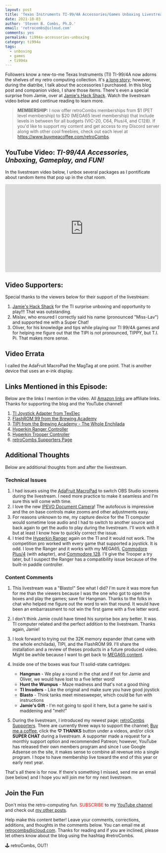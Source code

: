 ```yaml
---
layout: post
title: 'Texas Instruments TI-99/4A Accessories/Games Unboxing Livestream'
date: 2021-10-03
author: 'Steven B. Combs, Ph.D.'
email: 'retrocombs@icloud.com'
comments: yes
permalink: ti994a-accessories-unboxing
category: ti994a
tags:
  - unboxing
  - games
  - ti994a
---
```


Followers know a new-to-me Texas Instruments (TI) TI-99/4A now adorns the shelves of my retro computing collection. It's [a long story](/first-ti994a); however, during the diatribe, I talk about the accessories I purchased. In this blog post and companion video, I share those items. There's even a special surprise from Jamie, over at [Jamie's Hack Shack](https://www.youtube.com/channel/UC-otrG2r_FluXkR8lUYWdPg). Watch the livestream video below and continue reading to learn more.

> **MEMBERSHIP:** I now offer retroCombs memberships from $1 (PET level membership) to $20 (MEGA65 level membership) that include levels in between for all budgets (VIC-20, C64, Plus/4, and C128). If you'd like to support my content and get access to my Discord server along with other cool freebies, check out each level at <https://www.buymeacoffee.com/retroCombs>.

## YouTube Video: _‌TI-99/4A Accessories, Unboxing, Gameplay, and FUN!_

In the livestream video below, I unbox several packages as I pontificate about random items that pop up in the chat room.

<div style="position:relative;padding-top:56.25%;"><p><iframe src="https://www.youtube.com/embed/ZRuXhPiVdTg" frameborder="0" allowfullscreen="true" mozallowfullscreen="true" webkitallowfullscreen="true" style="position:absolute;top:0;left:0;width:100%;height:100%;"></iframe></p></div>

## Video Supporters:

Special thanks to the viewers below for their support of the livestream:

1. [Jamie's Hack Shack](https://www.youtube.com/channel/UC-otrG2r_FluXkR8lUYWdPg) for the TI surprise unboxing and opportunity to play!!! That was outstanding.
2. Mislav, who ensured I correctly said his name (pronounced "Miss-Lav") and supported me with a Super Chat!
3. Oliver, for his knowledge and tips while playing our TI 99/4A games and for helping me figure out that the TIPI is not pronounced, TIPPY, but T.I. Pi. That makes more sense.

## Video Errata

I called the AdaFruit MacroPad the MagTag at one point. That is another device that uses an e-ink display.

## Links Mentioned in this Episode:

Below are the links I mention in the video. All [Amazon links](https://amzn.to/3miWvVK) are affiliate links. Thanks for supporting the blog and the YouTube channel!

1. [TI Joystick Adapter from TexElec](https://texelec.com/product/ti-994a-to-atari-2600-joystick-adapter/)
2. [FlashROM 99 from the Brewing Academy](https://thebrewingacademy.com/collections/ti-99-4a/products/texas-instruments-99-4a-flashrom-99)
3. [TIPI from the Brewing Academy - The Whole Enchilada](https://thebrewingacademy.com/collections/ti-99-4a/products/tipi-ti-raspberry-pi-interface-for-the-ti-99-4a?variant=31641974734950)
4. [Hyperkin Ranger Controller](https://amzn.to/3orPuEv)
5. [Hyperkin Trooper Controller](https://amzn.to/3l1CHXj)
6. [retroCombs Supporters Page](/supporters)

## Additional Thoughts

Below are additional thoughts from and after the livestream.

### Technical Issues

1. I had issues using the [AdaFruit MacroPad](/adabox-019) to switch OBS Studio screens during the livestream. I need more practice to make it seamless and I'm sure this will come with time.
2. I love the new [IPEVO Document Camera](/ipevo-vz-r)! The autofocus is impressive and the on base controls make zooms and other adjustments easy.
3. For reasons unknown to me, my capture device for the TI computer would sometime lose audio and I had to switch to another source and back again to get the audio to play during the livestream. I'll work with it but at least I know how to quickly correct the issue.
4. I tried the [Hyperkin Ranger](https://amzn.to/3orPuEv) again on the TI and it would not work. The competition pro worked with every game that supported a joystick. It is odd. I love the Ranger and it works with my MEGA65, [Commodore Plus/4](/plus4) (with adapter), and [Commodore 128](/c128-1). I'll give the Trooper a try later, but I suspect the Ranger has a compatibility issue because of the built-in paddle controller.

### Content Comments

1. This livestream was a "Blasto!" See what I did? I'm sure it was more fun for me than the viewers because I was the one who got to open the boxes and play the games; save for Hangman. Thanks to the folks in chat who helped me figure out the word to win that round. It would have been an embarrassment to not win the first game with a five letter word.
2. I don't think Jamie could have timed his surprise box any better. It was TI computer related and the perfect addition to the livestream. Thanks again, Jamie!
3. I look forward to trying out the 32K memory expander (that came with the whole enchilada), TIPI, and the FlashROM 99. I'll share the installation and a review of theses products in a future produced video. Might be awhile because I want to get back to [MEGA65 content](/mega65).
5. Inside one of the boxes was four TI solid-state cartridges:

    * **Hangman** - We play a round in the chat and if not for Jamie and Oliver, we would have lost to a five letter word!
    * **Hunt the Wumpus** - Maze madness and that's not a good thing
    * **TI Invaders** - Like the original and make sure you have good joystick
    * **Blasto** - Think tanks meet minesweeper, which could be fun with instructions
    * **Jamie's Gift** - I'm not going to spoil it here, but a game he said is maddening and "meh!"

6. During the livestream, I introduced my newest page; [retroCombs Supporters](/supporters). There are currently three ways to support the channel; [Buy me a coffee](https://www.buymeacoffee.com/retrocombs), click the **♡ THANKS** button under a videos, and/or click **SUPER CHAT** during a livestream. A supporter made a request for a monthly support option and recommended Patreon; however, YouTube has released their own members program and since I use Google Adsense on the site, it makes sense to combine all revenue into a single program. I hope to have membership live toward the end of this year or early next year.

That's all there is for now. If there's something I missed, send me an email (see below) and I hope you will join me for my next livestream.

## Join the Fun

Don't miss the retro-computing fun. <font color="red">SUBSCRIBE</font> to my [YouTube channel](https://www.youtube.com/stevencombs) and check out [my other posts]().

Help make this content better! Leave your comments, corrections, additions, and thoughts in the comments below. You can email me at [retrocombs@icloud.com](mailto:retrocombs@icloud.com). Thanks for reading and if you are inclined, please let others know about the blog using the hashtag #retroCombs.

🕹️ retroCombs, OUT!
